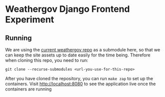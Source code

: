 # Weathergov Django Frontend Experiment
## Running
We are using the [current weathergov repo](https://github.com/weathergov/weather.gov) as a submodule here, so that we can keep the site assets up to date easily for the time being. Therefore when cloning this repo, you need to run:
```
git clone --recurse-submodules <url-you-use-for-this-repo>
```
  
After you have cloned the repository, you can run `make zap` to set up the containers. Visit [http://localhost:8080]() to see the application live once the containers are running
